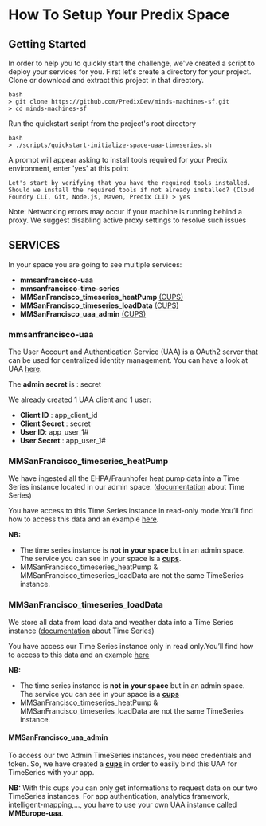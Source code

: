 # How To Setup Your Predix Space

## Getting Started

In order to help you to quickly start the challenge, we've created a script to deploy your services for you.
First let's create a directory for your project. Clone or download and extract this project in that directory.

```
bash
> git clone https://github.com/PredixDev/minds-machines-sf.git
> cd minds-machines-sf
```

Run the quickstart script from the project's root directory
```
bash
> ./scripts/quickstart-initialize-space-uaa-timeseries.sh
```

A prompt will appear asking to install tools required for your Predix environment, enter 'yes' at this point
```
Let's start by verifying that you have the required tools installed.
Should we install the required tools if not already installed? (Cloud Foundry CLI, Git, Node.js, Maven, Predix CLI) > yes
```

Note: Networking errors may occur if your machine is running behind a proxy. We suggest disabling active proxy settings to resolve such issues

## SERVICES

In your space you are going to see multiple services:
* **mmsanfrancisco-uaa**
* **mmsanfrancisco-time-series**
* **MMSanFrancisco_timeseries_heatPump** [(CUPS)](https://docs.cloudfoundry.org/devguide/services/user-provided.html)
* **MMSanFrancisco_timeseries_loadData** [(CUPS)](https://docs.cloudfoundry.org/devguide/services/user-provided.html)
* **MMSanFrancisco_uaa_admin** [(CUPS)](https://docs.cloudfoundry.org/devguide/services/user-provided.html)

### mmsanfrancisco-uaa

The User Account and Authentication Service (UAA) is a OAuth2 server that can be used for centralized identity management. You can have a look at UAA [here](https://docs.predix.io/en-US/content/service/security/user_account_and_authentication/).

The **admin secret** is : secret

We already created 1 UAA client and 1 user:
* **Client ID** : app_client_id
* **Client Secret** : secret
* **User ID**:  app_user_1#
* **User Secret** : app_user_1#

### MMSanFrancisco_timeseries_heatPump

We have ingested all the EHPA/Fraunhofer heat pump data into a Time Series instance located in our admin space. ([documentation](https://docs.predix.io/en-US/content/service/data_management/time_series/) about Time Series)

You have access to this Time Series instance in read-only mode.You’ll find how to access this data and an example [here](https://github.com/PredixDev/minds-machines-sf/tree/master/Electrification%20Challenge/Heatpump%20Timeseries%20Dataset).

**NB:**
- The time series instance is **not in your space** but in an admin space. The service you can see in your space is a [**cups**](https://docs.cloudfoundry.org/devguide/services/user-provided.html).
- MMSanFrancisco_timeseries_heatPump & MMSanFrancisco_timeseries_loadData are not the same TimeSeries instance.

### MMSanFrancisco_timeseries_loadData

We store all data from load data and weather data into a Time Series instance ([documentation](https://docs.predix.io/en-US/content/service/data_management/time_series/) about Time Series)

You have access our Time Series instance only in read only.You’ll find how to access to this data and an example [here](https://github.com/PredixDev/minds-machines-europe/tree/master/Electrification%20Challenge/Grid%20Timeseries%20Dataset)

**NB:**
- The time series instance is **not in your space** but in an admin space. The service you can see in your space is a [**cups**](https://docs.cloudfoundry.org/devguide/services/user-provided.html)  
- MMSanFrancisco_timeseries_heatPump & MMSanFrancisco_timeseries_loadData are not the same TimeSeries instance.

#### MMSanFrancisco_uaa_admin
To access our two Admin TimeSeries instances, you need credentials and token. So, we have created a [**cups**](https://docs.cloudfoundry.org/devguide/services/user-provided.html) in order to easily bind this UAA for TimeSeries with your app.

**NB:** With this cups you can only get informations to request data on our two TimeSeries instances. For app authentication, analytics framework, intelligent-mapping,..., you have to use your own UAA instance called **MMEurope-uaa**.

